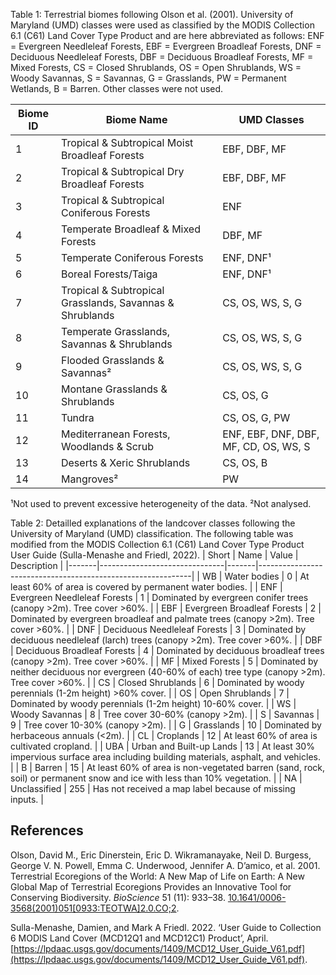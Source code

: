 Table 1: Terrestrial biomes following Olson et al. (2001). University of Maryland (UMD) classes were used as classified by the MODIS Collection 6.1 (C61) Land Cover Type Product and are here abbreviated as follows: ENF = Evergreen Needleleaf Forests, EBF = Evergreen Broadleaf Forests, DNF = Deciduous Needleleaf Forests, DBF = Deciduous Broadleaf Forests, MF = Mixed Forests, CS = Closed Shrublands, OS = Open Shrublands, WS = Woody Savannas, S = Savannas, G = Grasslands, PW = Permanent Wetlands, B = Barren. Other classes were not used.

| Biome ID | Biome Name                                               | UMD Classes                           |
|----------|----------------------------------------------------------|---------------------------------------|
| 1        | Tropical & Subtropical Moist Broadleaf Forests           | EBF, DBF, MF                          |
| 2        | Tropical & Subtropical Dry Broadleaf Forests             | EBF, DBF, MF                          |
| 3        | Tropical & Subtropical Coniferous Forests                | ENF                                   |
| 4        | Temperate Broadleaf & Mixed Forests                      | DBF, MF                               |
| 5        | Temperate Coniferous Forests                             | ENF, DNF¹                             |
| 6        | Boreal Forests/Taiga                                     | ENF, DNF¹                             |
| 7        | Tropical & Subtropical Grasslands, Savannas & Shrublands | CS, OS, WS, S, G                      |
| 8        | Temperate Grasslands, Savannas & Shrublands              | CS, OS, WS, S, G                      |
| 9        | Flooded Grasslands & Savannas²                           | CS, OS, WS, S, G                      |
| 10       | Montane Grasslands & Shrublands                          | CS, OS, G                             |
| 11       | Tundra                                                   | CS, OS, G, PW                         |
| 12       | Mediterranean Forests, Woodlands & Scrub                 | ENF, EBF, DNF, DBF, MF, CD, OS, WS, S |
| 13       | Deserts & Xeric Shrublands                               | CS, OS, B                             |
| 14       | Mangroves²                                               | PW                                    |

¹Not used to prevent excessive heterogeneity of the data. ²Not analysed.


Table 2: Detailled explanations of the landcover classes following the University of Maryland (UMD) classification. The following table was modified from the MODIS Collection 6.1 (C61) Land Cover Type Product User Guide (Sulla-Menashe and Friedl, 2022).
| Short | Name                          | Value | Description |
|-------|-------------------------------|-------|-------------------------------------------------------------|
| WB    | Water bodies                  | 0     | At least 60% of area is covered by permanent water bodies. |
| ENF   | Evergreen Needleleaf Forests  | 1     | Dominated by evergreen conifer trees (canopy >2m). Tree cover >60%. |
| EBF   | Evergreen Broadleaf Forests   | 2     | Dominated by evergreen broadleaf and palmate trees (canopy >2m). Tree cover >60%. |
| DNF   | Deciduous Needleleaf Forests  | 3     | Dominated by deciduous needleleaf (larch) trees (canopy >2m). Tree cover >60%. |
| DBF   | Deciduous Broadleaf Forests   | 4     | Dominated by deciduous broadleaf trees (canopy >2m). Tree cover >60%. |
| MF    | Mixed Forests                 | 5     | Dominated by neither deciduous nor evergreen (40-60% of each) tree type (canopy >2m). Tree cover >60%. |
| CS    | Closed Shrublands             | 6     | Dominated by woody perennials (1-2m height) >60% cover. |
| OS    | Open Shrublands               | 7     | Dominated by woody perennials (1-2m height) 10-60% cover. |
| WS    | Woody Savannas                | 8     | Tree cover 30-60% (canopy >2m). |
| S     | Savannas                      | 9     | Tree cover 10-30% (canopy >2m). |
| G     | Grasslands                    | 10    | Dominated by herbaceous annuals (<2m). |
| CL    | Croplands                     | 12    | At least 60% of area is cultivated cropland. |
| UBA   | Urban and Built-up Lands      | 13    | At least 30% impervious surface area including building materials, asphalt, and vehicles. |
| B     | Barren                        | 15    | At least 60% of area is non-vegetated barren (sand, rock, soil) or permanent snow and ice with less than 10% vegetation. |
| NA    | Unclassified                  | 255   | Has not received a map label because of missing inputs. |

## References
Olson, David M., Eric Dinerstein, Eric D. Wikramanayake, Neil D. Burgess, George V. N. Powell, Emma C. Underwood, Jennifer A. D’amico, et al. 2001. Terrestrial Ecoregions of the World: A New Map of Life on Earth: A New Global Map of Terrestrial Ecoregions Provides an Innovative Tool for Conserving Biodiversity. *BioScience* 51 (11): 933–38. [10.1641/0006-3568(2001)051[0933:TEOTWA]2.0.CO;2](https://doi.org/10.1641/0006-3568(2001)051[0933:TEOTWA]2.0.CO;2).

Sulla-Menashe, Damien, and Mark A Friedl. 2022. ‘User Guide to Collection 6 MODIS Land Cover (MCD12Q1 and MCD12C1) Product’, April. [https://lpdaac.usgs.gov/documents/1409/MCD12_User_Guide_V61.pdf](https://lpdaac.usgs.gov/documents/1409/MCD12_User_Guide_V61.pdf).
